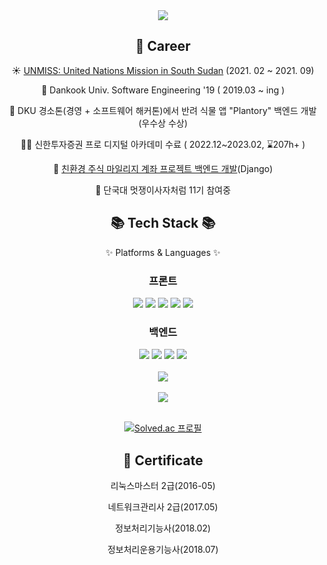 <div align=center>
	<img src="https://capsule-render.vercel.app/api?type=waving&color=auto&height=200&section=header&text=GwanHyeon%20Github!&fontSize=70" />	
</div>

<div align=center><h2>🧑 Career</h2>

☀️ [UNMISS: United Nations Mission in South Sudan](https://ko.wikipedia.org/wiki/%EB%8C%80%ED%95%9C%EB%AF%BC%EA%B5%AD_%EB%82%A8%EC%88%98%EB%8B%A8_%EC%9E%AC%EA%B1%B4%EC%A7%80%EC%9B%90%EB%8B%A8)
 (2021. 02 ~ 2021. 09)

🏫 Dankook Univ. Software Engineering '19 ( 2019.03 ~ ing )
	
🥉 DKU 경소톤(경영 + 소프트웨어 해커톤)에서 반려 식물 앱 "Plantory" 백엔드 개발 (우수상 수상)

👨‍🎓 신한투자증권 프로 디지털 아카데미 수료 ( 2022.12~2023.02, ⌛207h+ )

🌲 [친환경 주식 마일리지 계좌 프로젝트 백엔드 개발](https://github.com/Shinhan-FinalProject/eco_Project)(Django)
	
🦁 단국대 멋쟁이사자처럼 11기 참여중
</div> 
<div align=center>
	<h2>📚 Tech Stack 📚</h2>
	<p>✨ Platforms & Languages ✨</p>
</div>
<div align="center">
<h3>프론트</h3>
  <img src="https://img.shields.io/badge/html5-E34F26?style=for-the-badge&logo=html5&logoColor=white"> 
  <img src="https://img.shields.io/badge/css-1572B6?style=for-the-badge&logo=css3&logoColor=white"> 
  <img src="https://img.shields.io/badge/bootstrap-7952B3?style=for-the-badge&logo=bootstrap&logoColor=white">
  <img src="https://img.shields.io/badge/javascript-F7DF1E?style=for-the-badge&logo=javascript&logoColor=black"> 
  <img src="https://img.shields.io/badge/vue.js-4FC08D?style=for-the-badge&logo=vue.js&logoColor=white"> 
  <br>
<h3>백엔드</h3>
  <img src="https://img.shields.io/badge/python-3776AB?style=for-the-badge&logo=python&logoColor=white">
  <img src="https://img.shields.io/badge/django-092E20?style=for-the-badge&logo=django&logoColor=white">
  <img src="https://img.shields.io/badge/firebase-FFCA28?style=for-the-badge&logo=firebase&logoColor=white">
  <img src="https://img.shields.io/badge/amazonaws-232F3E?style=for-the-badge&logo=amazonaws&logoColor=white"> 
  <br><br>
  <img src="https://github-readme-stats.vercel.app/api/top-langs/?username=HYEON-CODE&layout=compact"><br><br>
  <img src="https://github-readme-stats.vercel.app/api?username=HYEON-CODE&show_icons=true"><br><br>
  
  [![Solved.ac 프로필](http://mazassumnida.wtf/api/generate_badge?boj=rhksgus20)](https://solved.ac/rhksgus20)
 
<div align=center><h2>📑 Certificate </h2>

리눅스마스터 2급(2016-05)

네트워크관리사 2급(2017.05)

정보처리기능사(2018.02)

정보처리운용기능사(2018.07)
</div>
